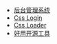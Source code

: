 <!-- _sidebar.md -->
- [后台管理系统](thirdParty/open.md)
- [Css Login](thirdParty/login.md)
- [Css Loader](thirdParty/cssloader.md)
- [好用开源工具](thirdParty/openTools.md)